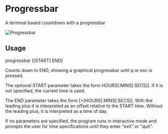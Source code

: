 # Progressbar
A terminal based countdown with a progressbar

![Progressbar](https://salatfreak.github.io/images/progressbar/progressbar.jpg)

## Usage
progressbar [[START] END]

Counts down to END, showing a graphical progressbar until q or esc is pressed.

The optional START parameter takes the form HOURS[:MINS[:SECS]]. If it is not
specified, the current time is used.

The END parameter takes the form [+]HOURS[:MINS[:SECS]]. With the leading plus
it is interpreted as an offset relative to the START time. Without the leading
plus, it is interpreted as a time of day.

If no parameters are specified, the program runs in interactive mode and
prompts the user for time specifications until they enter "exit" or "quit".
